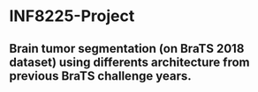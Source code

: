 # INF8225-Project
## Brain tumor segmentation (on BraTS 2018 dataset) using differents architecture from previous BraTS challenge years.


